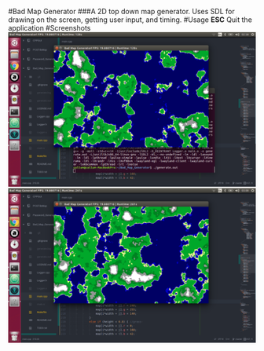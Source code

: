 #Bad Map Generator
###A 2D top down map generator.
Uses SDL for drawing on the screen, getting user input, and timing.
#Usage
**ESC** Quit the application
#Screenshots
![screen shot 1](screens/screen_1.png)
![screen shot 2](screens/screen_2.png)
